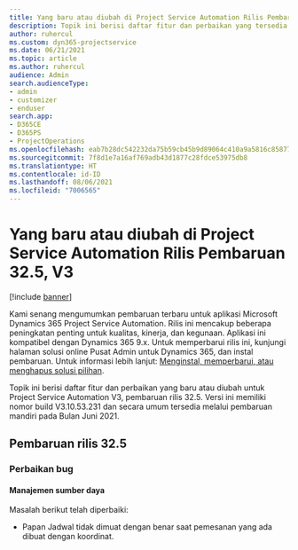```yaml
---
title: Yang baru atau diubah di Project Service Automation Rilis Pembaruan 32.5, V3
description: Topik ini berisi daftar fitur dan perbaikan yang tersedia di Project Service Automation V3, pembaruan rilis 32.5, V3.
author: ruhercul
ms.custom: dyn365-projectservice
ms.date: 06/21/2021
ms.topic: article
ms.author: ruhercul
audience: Admin
search.audienceType:
- admin
- customizer
- enduser
search.app:
- D365CE
- D365PS
- ProjectOperations
ms.openlocfilehash: eab7b28dc542232da75b59cb45b9d89064c410a9a5816c8587783140daf54f46
ms.sourcegitcommit: 7f8d1e7a16af769adb43d1877c28fdce53975db8
ms.translationtype: HT
ms.contentlocale: id-ID
ms.lasthandoff: 08/06/2021
ms.locfileid: "7006565"
---
```

# <a name="whats-new-or-changed-in-project-service-automation-update-release-325-v3"></a>Yang baru atau diubah di Project Service Automation Rilis Pembaruan 32.5, V3

[!include [banner](../includes/psa-now-project-operations.md)]

Kami senang mengumumkan pembaruan terbaru untuk aplikasi Microsoft Dynamics 365 Project Service Automation. Rilis ini mencakup beberapa peningkatan penting untuk kualitas, kinerja, dan kegunaan. Aplikasi ini kompatibel dengan Dynamics 365 9.x. Untuk memperbarui rilis ini, kunjungi halaman solusi online Pusat Admin untuk Dynamics 365, dan instal pembaruan. Untuk informasi lebih lanjut: [Menginstal, memperbarui, atau menghapus solusi pilihan](/power-platform/admin/install-remove-preferred-solution).

Topik ini berisi daftar fitur dan perbaikan yang baru atau diubah untuk Project Service Automation V3, pembaruan rilis 32.5. Versi ini memiliki nomor build V3.10.53.231 dan secara umum tersedia melalui pembaruan mandiri pada Bulan Juni 2021.

## <a name="update-release-325"></a>Pembaruan rilis 32.5

### <a name="bug-fixes"></a>Perbaikan bug

#### <a name="resource-management"></a>Manajemen sumber daya

Masalah berikut telah diperbaiki:

- Papan Jadwal tidak dimuat dengan benar saat pemesanan yang ada dibuat dengan koordinat.

